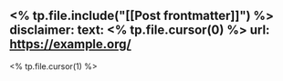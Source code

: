 <% tp.file.include("[[Post frontmatter]]") %>
disclaimer:
  text: <% tp.file.cursor(0) %>
  url: https://example.org/
---
<% tp.file.cursor(1) %>